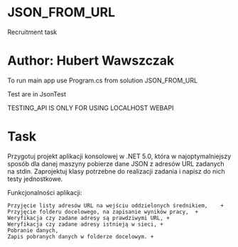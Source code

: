 # JSON_FROM_URL
Recruitment task

# Author: Hubert Wawszczak

To run main app use Program.cs from solution JSON_FROM_URL

Test are in JsonTest

TESTING_API IS ONLY FOR USING LOCALHOST WEBAPI 


   
      
# Task

Przygotuj projekt aplikacji konsolowej w .NET 5.0, która w najoptymalniejszy sposób dla danej maszyny pobierze dane JSON z adresów URL zadanych na stdin. Zaprojektuj klasy potrzebne do realizacji zadania i napisz do nich testy jednostkowe.
 
Funkcjonalności aplikacji:

    Przyjęcie listy adresów URL na wejściu oddzielonych średnikiem,    +
    Przyjęcie folderu docelowego, na zapisanie wyników pracy,  +
    Weryfikacja czy zadane adresy są prawdziwymi URL, + 
    Weryfikacja czy zadane adresy istnieją w sieci, +
    Pobranie danych,  
    Zapis pobranych danych w folderze docelowym. +

